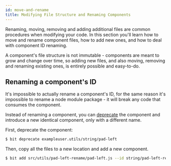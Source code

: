 ```yaml
---
id: move-and-rename
title: Modifying File Structure and Renaming Components
---
```


Renaming, moving, removing and adding additional files are common procedures when modifying your code. In this section you'll learn how to move and rename component files, how to add new ones, and how to deal with component ID renaming.

A component's file structure is not immutable - components are meant to grow and change over time, so adding new files, and also moving, removing and renaming existing ones, is entirely possible and easy-to-do.


## Renaming a component's ID

It's impossible to actually rename a component's ID, for the same reason it's impossible to rename a node module package - it will break any code that consumes the component.

Instead of renaming a component, you can [deprecate](/docs/cli-deprecate.html) the component and introduce a new identical component, only with a different name.

First, deprecate the component:

```bash
$ bit deprecate exampleuser.utils/string/pad-left
```

Then, copy all the files to a new location and add a new component.

```bash
$ bit add src/utils/pad-left-rename/pad-left.js --id string/pad-left-rename
```